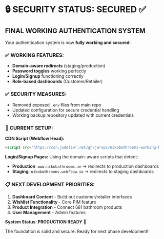 # 🔒 SECURITY STATUS: SECURED ✅

## FINAL WORKING AUTHENTICATION SYSTEM

Your authentication system is now **fully working and secured**:

### ✅ **WORKING FEATURES:**
- **Domain-aware redirects** (staging/production)
- **Password toggles** working perfectly  
- **Login/Signup** functioning correctly
- **Role-based dashboards** (Customer/Retailer)

### ✅ **SECURITY MEASURES:**
- Removed exposed `.env` files from main repo
- Updated configuration for secure credential handling
- Working backup repository updated with current credentials

### 🎯 **CURRENT SETUP:**

**CDN Script (Webflow Head):**
```html
<script src="https://cdn.jsdelivr.net/gh/jerops/nikobathrooms-working-backup@main/niko-pim-auth/dist/niko-pim.min.js"></script>
```

**Login/Signup Pages:** Using the domain-aware scripts that detect:
- **Production**: `www.nikobathrooms.ie` → redirects to production dashboards
- **Staging**: `nikobathrooms.webflow.io` → redirects to staging dashboards

### 📋 **NEXT DEVELOPMENT PRIORITIES:**

1. **Dashboard Content** - Build out customer/retailer interfaces
2. **Wishlist Functionality** - Core PIM feature
3. **Product Integration** - Connect 681 bathroom products
4. **User Management** - Admin features

**System Status: PRODUCTION READY** 🚀

The foundation is solid and secure. Ready for next phase development!